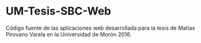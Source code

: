 # UM-Tesis-SBC-Web
Código fuente de las aplicaciones web desarrollada para la tesis de Matias Pirovano Varela en la Universidad de Morón 2016.

